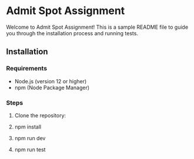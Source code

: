 # Admit Spot Assignment


Welcome to Admit Spot Assignment! This is a sample README file to guide you through the installation process and running tests.

## Installation

### Requirements
- Node.js (version 12 or higher)
- npm (Node Package Manager)

### Steps

1. Clone the repository:

2. npm install

3. npm run dev

4. npm run test
